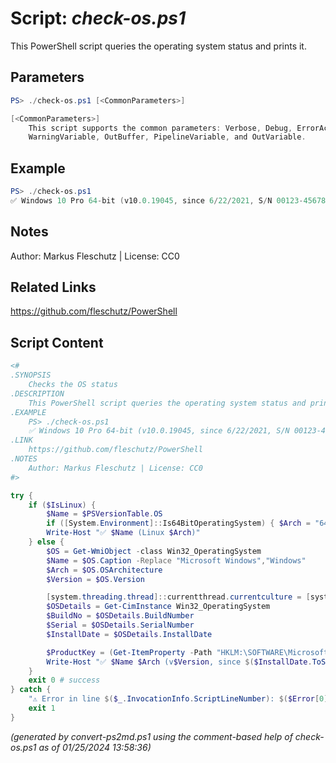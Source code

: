 Script: *check-os.ps1*
========================

This PowerShell script queries the operating system status and prints it.

Parameters
----------
```powershell
PS> ./check-os.ps1 [<CommonParameters>]

[<CommonParameters>]
    This script supports the common parameters: Verbose, Debug, ErrorAction, ErrorVariable, WarningAction, 
    WarningVariable, OutBuffer, PipelineVariable, and OutVariable.
```

Example
-------
```powershell
PS> ./check-os.ps1
✅ Windows 10 Pro 64-bit (v10.0.19045, since 6/22/2021, S/N 00123-45678-15135-AAOEM, P/K AB123-CD456-EF789-GH000-WFR6P)

```

Notes
-----
Author: Markus Fleschutz | License: CC0

Related Links
-------------
https://github.com/fleschutz/PowerShell

Script Content
--------------
```powershell
<#
.SYNOPSIS
	Checks the OS status
.DESCRIPTION
	This PowerShell script queries the operating system status and prints it.
.EXAMPLE
	PS> ./check-os.ps1
	✅ Windows 10 Pro 64-bit (v10.0.19045, since 6/22/2021, S/N 00123-45678-15135-AAOEM, P/K AB123-CD456-EF789-GH000-WFR6P)
.LINK
	https://github.com/fleschutz/PowerShell
.NOTES
	Author: Markus Fleschutz | License: CC0
#>

try {
	if ($IsLinux) {
		$Name = $PSVersionTable.OS
		if ([System.Environment]::Is64BitOperatingSystem) { $Arch = "64-bit" } else { $Arch = "32-bit" }
		Write-Host "✅ $Name (Linux $Arch)"
	} else {
		$OS = Get-WmiObject -class Win32_OperatingSystem
		$Name = $OS.Caption -Replace "Microsoft Windows","Windows"
		$Arch = $OS.OSArchitecture
		$Version = $OS.Version

		[system.threading.thread]::currentthread.currentculture = [system.globalization.cultureinfo]"en-US"
		$OSDetails = Get-CimInstance Win32_OperatingSystem
		$BuildNo = $OSDetails.BuildNumber
		$Serial = $OSDetails.SerialNumber
		$InstallDate = $OSDetails.InstallDate

		$ProductKey = (Get-ItemProperty -Path "HKLM:\SOFTWARE\Microsoft\Windows NT\CurrentVersion\SoftwareProtectionPlatform" -Name BackupProductKeyDefault).BackupProductKeyDefault
		Write-Host "✅ $Name $Arch (v$Version, since $($InstallDate.ToShortDateString()), S/N $Serial, P/K $ProductKey)"
	} 
	exit 0 # success
} catch {
	"⚠️ Error in line $($_.InvocationInfo.ScriptLineNumber): $($Error[0])"
	exit 1
}
```

*(generated by convert-ps2md.ps1 using the comment-based help of check-os.ps1 as of 01/25/2024 13:58:36)*
